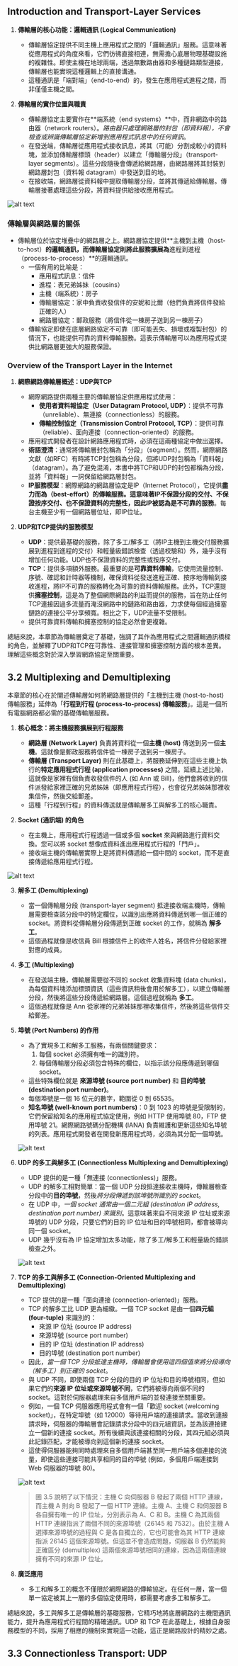 ## Introduction and Transport-Layer Services
1.  **傳輸層的核心功能：邏輯通訊 (Logical Communication)**
    *   傳輸層協定提供不同主機上應用程式之間的「邏輯通訊」服務。這意味著從應用程式的角度來看，它們彷彿直接相連，無需擔心底層物理基礎設施的複雜性。即使主機在地球兩端，透過無數路由器和多種鏈路類型連接，傳輸層也能實現這種邏輯上的直接溝通。
    *   這種通訊是「端對端」（end-to-end）的，發生在應用程式進程之間，而非僅僅主機之間。

2.  **傳輸層的實作位置與職責**
    *   傳輸層協定主要實作在**端系統（end systems）**中，而非網路中的路由器（network routers）。*路由器只處理網路層的封包（即資料報），不會檢查或辨識傳輸層協定新增到應用程式訊息中的任何資訊*。
    *   在發送端，傳輸層從應用程式接收訊息，將其（可能）分割成較小的資料塊，並添加傳輸層標頭（header）以建立「傳輸層分段」（transport-layer segments）。這些分段隨後會傳遞給網路層，由網路層將其封裝到網路層封包（資料報 datagram）中發送到目的地。
    *   在接收端，網路層從資料報中提取傳輸層分段，並將其傳遞給傳輸層。傳輸層接著處理這些分段，將資料提供給接收應用程式。


![alt text](images/3.1.png)
### 傳輸層與網路層的關係
- 傳輸層位於協定堆疊中的網路層之上。網路層協定提供**主機到主機（host-to-host）**的邏輯通訊，而傳輸層協定則將此服務擴展為**進程到進程（process-to-process）**的邏輯通訊。
    - 一個有用的比喻是：
        - 應用程式訊息：信件
        - 進程：表兄弟姊妹（cousins）
        - 主機（端系統）：房子
        - 傳輸層協定：家中負責收發信件的安妮和比爾（他們負責將信件發給正確的人）
        - 網路層協定：郵政服務（將信件從一棟房子送到另一棟房子）
    - 傳輸協定即使在底層網路協定不可靠（即可能丟失、損壞或複製封包）的情況下，也能提供可靠的資料傳輸服務。這表示傳輸層可以為應用程式提供比網路層更強大的服務保證。

### Overview of the Transport Layer in the Internet
1.  **網際網路傳輸層概述：UDP與TCP**
    *   網際網路提供兩種主要的傳輸層協定供應用程式使用：
        *   **使用者資料報協定（User Datagram Protocol, UDP）**：提供不可靠（unreliable）、無連接（connectionless）的服務。
        *   **傳輸控制協定（Transmission Control Protocol, TCP）**：提供可靠（reliable）、面向連接（connection-oriented）的服務。
    *   應用程式開發者在設計網路應用程式時，必須在這兩種協定中做出選擇。
    *   **術語澄清**：通常將傳輸層封包稱為「分段」（segment）。然而，網際網路文獻（如RFC）有時將TCP封包稱為分段，但將UDP封包稱為「資料報」（datagram）。為了避免混淆，本書中將TCP和UDP的封包都稱為分段，並將「資料報」一詞保留給網路層封包。
    *   **IP服務模型**：網際網路的網路層協定是IP（Internet Protocol），它提供**盡力而為（best-effort）**的傳輸服務。這意味著IP不保證分段的交付、不保證按序交付、也不保證資料的完整性，因此IP被認為是**不可靠的服務**。每台主機至少有一個網路層位址，即IP位址。

2.  **UDP和TCP提供的服務模型**
    *   **UDP**：提供最基礎的服務，除了多工/解多工（將IP主機到主機交付服務擴展到進程到進程的交付）和輕量級錯誤檢查（透過校驗和）外，幾乎沒有增加任何功能。UDP也不保證資料的完整性或按序交付。
    *   **TCP**：提供多項額外服務。最重要的是**可靠資料傳輸**，它使用流量控制、序號、確認和計時器等機制，確保資料從發送進程正確、按序地傳輸到接收進程，將IP不可靠的服務轉化為可靠的資料傳輸服務。此外，TCP還提供**擁塞控制**，這是為了整個網際網路的利益而提供的服務，旨在防止任何TCP連接因過多流量而淹沒網路中的鏈路和路由器，力求使每個經過擁塞鏈路的連接公平分享頻寬。相比之下，UDP流量不受限制。
    *   提供可靠資料傳輸和擁塞控制的協定必然會更複雜。

總結來說，本章節為傳輸層奠定了基礎，強調了其作為應用程式之間邏輯通訊橋樑的角色，並解釋了UDP和TCP在可靠性、連接管理和擁塞控制方面的根本差異。理解這些概念對於深入學習網路協定至關重要。

## 3.2 Multiplexing and Demultiplexing

本章節的核心在於闡述傳輸層如何將網路層提供的「主機到主機 (host-to-host) 傳輸服務」延伸為「**行程到行程 (process-to-process) 傳輸服務**」。這是一個所有電腦網路都必需的基礎傳輸層服務。

1.  **核心概念：將主機服務擴展到行程服務**
    *   **網路層 (Network Layer)** 負責將資料從一個**主機 (host)** 傳送到另一個**主機**。這就像是郵政服務將信件從一棟房子送到另一棟房子。
    *   **傳輸層 (Transport Layer)** 則在此基礎上，將服務延伸到在這些主機上執行的**特定應用程式行程 (application processes)** 之間。延續上述比喻，這就像是家裡有個負責收發信件的人 (如 Ann 或 Bill)，他們會將收到的信件派發給家裡正確的兄弟姊妹（即應用程式行程），也會從兄弟姊妹那裡收集信件，然後交給郵差。
    *   這種「行程到行程」的資料傳送就是傳輸層多工與解多工的核心職責。

2.  **Socket (通訊端) 的角色**
    *   在主機上，應用程式行程透過一個或多個 **socket** 來與網路進行資料交換。您可以將 socket 想像成資料進出應用程式行程的「門戶」。
    *   接收端主機的傳輸層實際上是將資料傳遞給一個中間的 socket，而不是直接傳遞給應用程式行程。

![alt text](images/3.2.png)


3.  **解多工 (Demultiplexing)**
    *   當一個傳輸層分段 (transport-layer segment) 抵達接收端主機時，傳輸層需要檢查該分段中的特定欄位，以識別出應將資料傳遞到哪一個正確的 socket。將資料從傳輸層分段傳遞到正確 socket 的工作，就稱為 **解多工**。
    *   這個過程就像是收信員 Bill 根據信件上的收件人姓名，將信件分發給家裡對應的成員。

4.  **多工 (Multiplexing)**
    *   在發送端主機，傳輸層需要從不同的 socket 收集資料塊 (data chunks)，為每個資料塊添加標頭資訊（這些資訊稍後會用於解多工），以建立傳輸層分段，然後將這些分段傳遞給網路層。這個過程就稱為 **多工**。
    *   這個過程就像是 Ann 從家裡的兄弟姊妹那裡收集信件，然後將這些信件交給郵差。

5.  **埠號 (Port Numbers) 的作用**
    *   為了實現多工和解多工服務，有兩個關鍵要求：
        1.  每個 socket 必須擁有唯一的識別符。
        2.  每個傳輸層分段必須包含特殊的欄位，以指示該分段應傳遞到哪個 socket。
    *   這些特殊欄位就是 **來源埠號 (source port number)** 和 **目的埠號 (destination port number)**。
    *   每個埠號是一個 16 位元的數字，範圍從 0 到 65535。
    *   **知名埠號 (well-known port numbers)**：0 到 1023 的埠號是受限制的，它們保留給知名的應用程式協定使用，例如 HTTP 使用埠號 80，FTP 使用埠號 21。網際網路號碼分配機構 (IANA) 負責維護和更新這些知名埠號的列表。應用程式開發者在開發新應用程式時，必須為其分配一個埠號。

    ![alt text](images/3.3.png)

6.  **UDP 的多工與解多工 (Connectionless Multiplexing and Demultiplexing)**
    *   UDP 提供的是一種「無連接 (connectionless)」服務。
    *   UDP 的解多工相對簡單：當一個 UDP 分段抵達接收主機時，傳輸層檢查分段中的**目的埠號**，然後*將分段傳遞到該埠號所識別的 socket*。
    *   在 UDP 中，*一個 socket 通常由一個二元組 (destination IP address, destination port number) 來識別*。這意味著來自不同來源 IP 位址或來源埠號的 UDP 分段，只要它們的目的 IP 位址和目的埠號相同，都會被導向同一個 socket。
    *   UDP 幾乎沒有為 IP 協定增加太多功能，除了多工/解多工和輕量級的錯誤檢查之外。

    ![alt text](images/3.4.png)

7.  **TCP 的多工與解多工 (Connection-Oriented Multiplexing and Demultiplexing)**
    *   TCP 提供的是一種「面向連接 (connection-oriented)」服務。
    *   TCP 的解多工比 UDP 更為細緻。一個 TCP socket 是由一個**四元組 (four-tuple)** 來識別的：
        *   來源 IP 位址 (source IP address)
        *   來源埠號 (source port number)
        *   目的 IP 位址 (destination IP address)
        *   目的埠號 (destination port number)
    *   因此，*當一個 TCP 分段抵達主機時，傳輸層會使用這四個值來將分段導向（解多工）到正確的 socket*。
    *   與 UDP 不同，即使兩個 TCP 分段的目的 IP 位址和目的埠號相同，但如果它們的**來源 IP 位址或來源埠號不同**，它們將被導向兩個不同的 socket。這對於伺服器處理來自多個用戶端的並發連接至關重要。
    *   例如，一個 TCP 伺服器應用程式會有一個「歡迎 socket (welcoming socket)」，在特定埠號（如 12000）等待用戶端的連接請求。當收到連接請求時，伺服器的傳輸層會記錄請求分段中的四元組資訊，並為該連接建立一個新的連接 socket。所有後續與該連接相關的分段，其四元組必須與此記錄匹配，才能被導向到這個新的連接 socket。
    *   這使得伺服器能夠同時處理來自多個用戶端甚至同一用戶端多個連接的流量，即使這些連接可能共享相同的目的埠號 (例如，多個用戶端連接到 Web 伺服器的埠號 80)。

    ![alt text](images/3.5.png)

    >圖 3.5 說明了以下情況：主機 C 向伺服器 B 發起了兩個 HTTP 連線，而主機 A 則向 B 發起了一個 HTTP 連線。主機 A、主機 C 和伺服器 B 各自擁有唯一的 IP 位址，分別表示為 A、C 和 B。主機 C 為其兩個 HTTP 連線指派了兩個不同的來源埠號（26145 和 7532）。由於主機 A 選擇來源埠號的過程與 C 是各自獨立的，它也可能會為其 HTTP 連線指派 26145 這個來源埠號。但這並不會造成問題，伺服器 B 仍然能夠正確區分 (demultiplex) 這兩個來源埠號相同的連線，因為這兩個連線擁有不同的來源 IP 位址。

8.  **廣泛應用**
    *   多工和解多工的概念不僅限於網際網路的傳輸協定。在任何一層，當一個單一協定被其上一層的多個協定使用時，都需要考慮多工和解多工。

總結來說，多工與解多工是傳輸層的基礎服務，它精巧地將底層網路的主機間通訊能力，提升為應用程式行程間的精確通訊。UDP 和 TCP 在此基礎上，根據自身服務模型的不同，採用了相應的機制來實現這一功能，這正是網路設計的精妙之處。

## 3.3 Connectionless Transport: UDP

